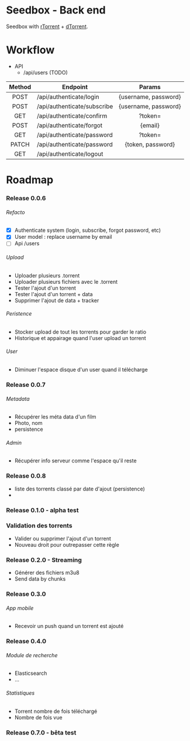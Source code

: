 # Seedbox - Back end

Seedbox with [rTorrent](https://github.com/MaximeMaillet/rtorrent-daemon) + [dTorrent](https://github.com/MaximeMaillet/dtorrent).


# Workflow

* API
  * /api/users (TODO)

| Method | Endpoint                    | Params        |
|:------:| --------------------------- |:-------------:|
| POST   | /api/authenticate/login     | {username, password} |
| POST   | /api/authenticate/subscribe | {username, password} |
| GET    | /api/authenticate/confirm   | ?token= |
| POST   | /api/authenticate/forgot    | {email} |
| GET    | /api/authenticate/password  | ?token= |
| PATCH  | /api/authenticate/password  | {token, password} |
| GET    | /api/authenticate/logout    | |



# Roadmap

### Release 0.0.6

###### Refacto

* [x] Authenticate system (login, subscribe, forgot password, etc)
* [x] User model : replace username by email
* [ ] Api /users

###### Upload

* Uploader plusieurs .torrent
* Uploader plusieurs fichiers avec le .torrent
* Tester l'ajout d'un torrent
* Tester l'ajout d'un torrent + data
* Supprimer l'ajout de data + tracker

###### Peristence

* Stocker upload de tout les torrents pour garder le ratio
* Historique et appairage quand l'user upload un torrent

###### User

* Diminuer l'espace disque d'un user quand il télécharge



### Release 0.0.7

###### Metadata

* Récupérer les méta data d'un film
* Photo, nom
* persistence

###### Admin

* Récupérer info serveur comme l'espace qu'il reste



### Release 0.0.8

* liste des torrents classé par date d'ajout (persistence)
* 



### Release 0.1.0 - alpha test

### Validation des torrents

* Valider ou supprimer l'ajout d'un torrent
* Nouveau droit pour outrepasser cette règle



### Release 0.2.0 - Streaming

* Générer des fichiers m3u8
* Send data by chunks



### Release 0.3.0

###### App mobile

* Recevoir un push quand un torrent est ajouté



### Release 0.4.0

###### Module de recherche

* Elasticsearch 
* ...

###### Statistiques

* Torrent nombre de fois téléchargé
* Nombre de fois vue


### Release 0.7.0 - bêta test